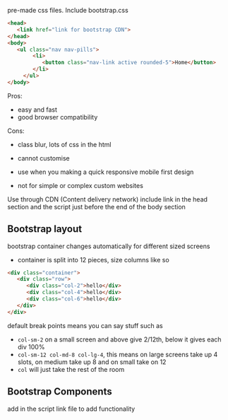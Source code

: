 pre-made css files. Include bootstrap.css
```html
<head>
   <link href="link for bootstrap CDN">
</head>
<body>
   <ul class="nav nav-pills">
        <li>
           <button class="nav-link active rounded-5">Home</button>
        </li>
     </ul>
</body>
```
Pros:
- easy and fast
- good browser compatibility

Cons:
- class blur, lots of css in the html
- cannot customise

- use when you making a quick responsive mobile first design
- not for simple or complex custom websites

Use through CDN (Content delivery network)
include link in the head section and the script just before the end of the body section

## Bootstrap layout
bootstrap container changes automatically for different sized screens
- container is split into 12 pieces, size columns like so
```html
<div class="container">
   <div class="row">
      <div class="col-2">hello</div>
      <div class="col-4">hello</div>
      <div class="col-6">hello</div>
   </div>
</div>
```
default break points means you can say stuff such as
- `col-sm-2` on a small screen and above give 2/12th, below it gives each div 100%
- `col-sm-12 col-md-8 col-lg-4`, this means on large screens take up 4 slots, on medium take up 8 and on small take on 12
- `col` will just take the rest of the room

## Bootstrap Components
add in the script link file to add functionality